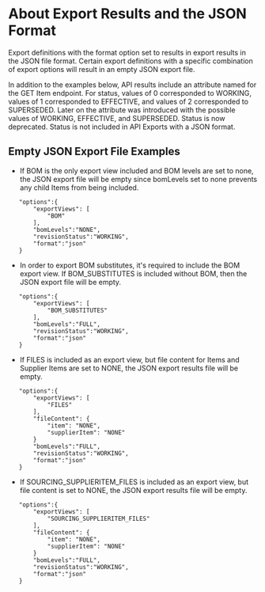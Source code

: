 # About Export Results and the JSON Format
Export definitions with the format option set to  results in export results in the JSON file format. Certain export definitions with a specific combination of export options will result in an empty JSON export file.  

In addition to the examples below, API results include an attribute named  for the GET Item endpoint. For status, values of 0 corresponded to WORKING, values of  1 corresponded to EFFECTIVE, and values of 2 corresponded to SUPERSEDED. Later on the attribute  was introduced with the possible values of WORKING, EFFECTIVE, and SUPERSEDED.  Status is now deprecated. Status is not included in API Exports with a JSON format.

## Empty JSON Export File Examples
* If BOM is the only export view included and BOM levels are set to none, the JSON export file will be empty since bomLevels set to none prevents any child Items from being included.

```
   "options":{
       "exportViews": [
           "BOM"
       ],
       "bomLevels":"NONE",
       "revisionStatus":"WORKING",
       "format":"json"
   }
```
* In order to export BOM substitutes, it's required to include the BOM export view. If BOM_SUBSTITUTES is included without BOM, then the JSON export file will be empty.

```
   "options":{
       "exportViews": [
           "BOM_SUBSTITUTES"
       ],
       "bomLevels":"FULL",
       "revisionStatus":"WORKING",
       "format":"json"
   }
```
* If FILES is included as an export view, but file content for Items and Supplier Items are set to NONE, the JSON export results file will be empty.

```
   "options":{
       "exportViews": [
           "FILES"
       ],
       "fileContent": {
           "item": "NONE",
           "supplierItem": "NONE"
       }
       "bomLevels":"FULL",
       "revisionStatus":"WORKING",
       "format":"json"
   }
```
* If SOURCING_SUPPLIERITEM_FILES is included as an export view, but file content is set to NONE, the JSON export results file will be empty.

```
   "options":{
       "exportViews": [
           "SOURCING_SUPPLIERITEM_FILES"
       ],
       "fileContent": {
           "item": "NONE",
           "supplierItem": "NONE"
       }
       "bomLevels":"FULL",
       "revisionStatus":"WORKING",
       "format":"json"
   }
```

